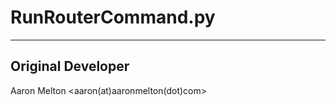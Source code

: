 # RunRouterCommand.py #

----------

## Original Developer ##
Aaron Melton <aaron(at)aaronmelton(dot)com>
